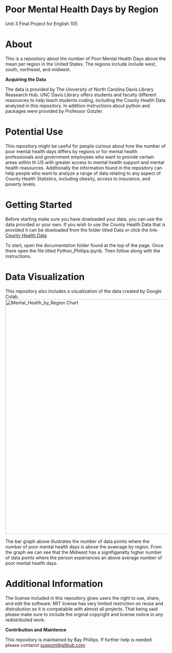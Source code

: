 # Poor Mental Health Days by Region
Unit 3 Final Project for English 105
# About
This is a repository about the number of Poor Mental Health Days above the mean per region in the United States. The regions include include west, south, northeast, and midwest. 

**Acquiring the Data** 

The data is provided by The University of North Carolina Davis Library Reasearch Hub. UNC Davis Library offers students and faculty different reasources to help teach students coding, including the County Health Data analyzed in this repository. In addition instructions about python and packages were provided by Professor Gotzler.
# Potential Use 
This repository might be useful for people curious about how the number of poor mental health days differs by regions or for mental health professionals and government employees who want to provide certain areas within th US with greater access to mental health support and mental health reasources. Additionally the information found in the repository can help people who want to analyze a range of data relating to any aspect of County Health Statistics, including obesity, access to insurance, and poverty levels. 
# Getting Started
Before starting make sure you have dowloaded your data, you can use the data provided or your own. If you wish to use the County Health Data that is provided it can be dowloaded from the folder titled Data or click the link-
[County Health Data](https://github.com/bay-phillips/Unit3.FinalProject.PoorMentalHealthDays/blob/5088f9f6aee277764868135cc844c0e9a6608783/data/CountyHealthData_2014-2015%20(2).csv)

To start, open the documentation folder found at the top of the page. Once there open the file titled Python_Phillips.ipynb. Then follow along with the instructions.
# Data Visualization 
This repository also includes a visualization of the data created by Google Colab. 
<img width="733" alt="Mental_Health_by_Region Chart" src="https://github.com/bay-phillips/Unit3.FinalProject.PoorMentalHealthDays/assets/152188751/7a9e96d8-1b69-4f61-9c96-3e05149775d5">

The bar graph above illustrates the number of data points where the number of poor mental health days is above the avaerage by region. From the graph we can see that the Midwest has a signifiganatly higher number of data points where the person experiances an above average number of poor mental health days. 
# Additional Information
The license included in this repository gives users the right to use, share, and edit the software. MIT license has very limited restriction on reuse and distrubution so it is compatabile with almost all projects. That being said please make sure to include the orginal copyright and license notice in any redistributed work. 

**Contribution and Maintence**

This repository is maintained by Bay Phillips. If further help is needed please contanct support@github.com.

